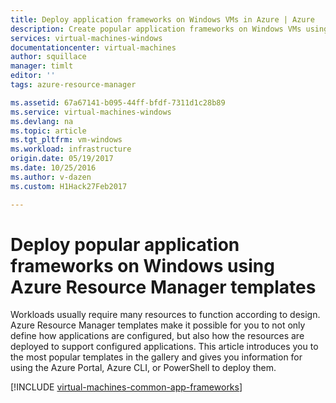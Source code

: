 ```yaml
---
title: Deploy application frameworks on Windows VMs in Azure | Azure
description: Create popular application frameworks on Windows VMs using Azure Resource Manager templates to install Active Directory, Docker, and many more.
services: virtual-machines-windows
documentationcenter: virtual-machines
author: squillace
manager: timlt
editor: ''
tags: azure-resource-manager

ms.assetid: 67a67141-b095-44ff-bfdf-7311d1c28b89
ms.service: virtual-machines-windows
ms.devlang: na
ms.topic: article
ms.tgt_pltfrm: vm-windows
ms.workload: infrastructure
origin.date: 05/19/2017
ms.date: 10/25/2016
ms.author: v-dazen
ms.custom: H1Hack27Feb2017

---
```

# Deploy popular application frameworks on Windows using Azure Resource Manager templates 

Workloads usually require many resources to function according to design. Azure Resource Manager templates make it possible for you to not only define how applications are configured, but also how the resources are deployed to support configured applications. This article introduces you to the most popular templates in the gallery and gives you information for using the Azure Portal, Azure CLI, or PowerShell to deploy them.

[!INCLUDE [virtual-machines-common-app-frameworks](../../../includes/virtual-machines-common-app-frameworks.md)]
